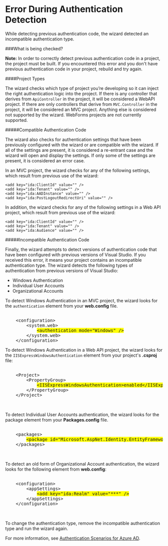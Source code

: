 <properties 
	pageTitle="Error During Authentication Detection" 
	description="The active directory connection wizard detected an incompatible authentication type" 
	services="active-directory" 
	documentationCenter="" 
	authors="patshea123" 
	manager="douge" 
	editor="tglee"/>
  
<tags
	ms.service="active-directory"
	ms.date="07/22/2015"
	wacn.date=""/>

# Error During Authentication Detection

While detecting previous authentication code, the wizard detected an incompatible authentication type.   

<!-- deleted by customization ##What --><!-- keep by customization: begin --> ###What <!-- keep by customization: end --> is being checked?

**Note:** In order to correctly detect previous authentication code in a project, the project must be built.  If you encountered this error and you don't have previous authentication code in your project, rebuild and try again.

<!-- deleted by customization ###Project --><!-- keep by customization: begin --> ####Project <!-- keep by customization: end --> Types

The wizard checks which type of project you’re developing so it can inject the right authentication logic into the project.  If there is any controller that derives from `ApiController` in the project, it will be considered a WebAPI project.  If there are only controllers that derive from `MVC.Controller` in the project, it will be considered an MVC project.  Anything else is considered not supported by the wizard.  WebForms projects are not currently supported.

<!-- deleted by customization ###Compatible --><!-- keep by customization: begin --> #####Compatible <!-- keep by customization: end --> Authentication Code

The wizard also checks for authentication settings that have been previously configured with the wizard or are compatible with the wizard.  If all of the settings are present, it is considered a re-entrant case and the wizard will open and display the settings.  If only some of the settings are present, it is considered an error case.

In an MVC project, the wizard checks for any of the following settings, which result from previous use of the wizard:

	<add key="ida:ClientId" value="" />
	<add key="ida:Tenant" value="" />
	<add key="ida:AADInstance" value="" />
	<add key="ida:PostLogoutRedirectUri" value="" />

In addition, the wizard checks for any of the following settings in a Web API project, which result from previous use of the wizard:

	<add key="ida:ClientId" value="" />
	<add key="ida:Tenant" value="" />
	<add key="ida:Audience" value="" />

<!-- deleted by customization ###Incompatible --><!-- keep by customization: begin --> #####Incompatible <!-- keep by customization: end --> Authentication Code

Finally, the wizard attempts to detect versions of authentication code that have been configured with previous versions of Visual Studio. If you received this error, it means your project contains an incompatible authentication type. The wizard detects the following types of authentication from previous versions of Visual Studio:

* Windows Authentication 
* Individual User Accounts 
* Organizational Accounts 
 

To detect Windows Authentication in an MVC project, the wizard looks for the `authentication` element from your **web.config** file.

<!-- deleted by customization
<pre>
-->
<!-- keep by customization: begin -->
<PRE class="prettyprint">
<!-- keep by customization: end -->
	&lt;configuration&gt;
	    &lt;system.web&gt;
	        <span style="background-color: yellow">&lt;authentication mode="Windows" /&gt;</span>
	    &lt;/system.web&gt;
	&lt;/configuration&gt;
</pre>

To detect Windows Authentication in a Web API project, the wizard looks for the `IISExpressWindowsAuthentication` element from your project's **.csproj** file:

<!-- deleted by customization
<pre>
-->
<!-- keep by customization: begin -->
<PRE class="prettyprint">
<!-- keep by customization: end -->
	&lt;Project&gt;
	    &lt;PropertyGroup&gt;
	        <span style="background-color: yellow">&lt;IISExpressWindowsAuthentication&gt;enabled&lt;/IISExpressWindowsAuthentication&gt;</span>
	    &lt;/PropertyGroup>
	&lt;/Project&gt;
<!-- deleted by customization
</pre>
-->
<!-- keep by customization: begin -->
</PRE>
<!-- keep by customization: end -->

To detect Individual User Accounts authentication, the wizard looks for the package element from your **Packages.config** file.

<!-- deleted by customization
<pre>
-->
<!-- keep by customization: begin -->
<PRE class="prettyprint">
<!-- keep by customization: end -->
	&lt;packages&gt;
	    <span style="background-color: yellow">&lt;package id="Microsoft.AspNet.Identity.EntityFramework" version="2.1.0" targetFramework="net45" /&gt;</span>
	&lt;/packages&gt;
<!-- deleted by customization
</pre>
-->
<!-- keep by customization: begin -->
</PRE>
<!-- keep by customization: end -->

To detect an old form of Organizational Account authentication, the wizard looks for the following element from **web.config**:

<!-- deleted by customization
<pre>
-->
<!-- keep by customization: begin -->
<PRE class="prettyprint">
<!-- keep by customization: end -->
	&lt;configuration&gt;
	    &lt;appSettings&gt;
	        <span style="background-color: yellow">&lt;add key="ida:Realm" value="***" /&gt;</span>
	    &lt;/appSettings&gt;
	&lt;/configuration&gt;
<!-- deleted by customization
</pre>
-->
<!-- keep by customization: begin -->
</PRE>
<!-- keep by customization: end -->

To change the authentication type, remove the incompatible authentication type and run the wizard again.

For more information, see [Authentication Scenarios for Azure AD](/documentation/articles/active-directory-authentication-scenarios).
 